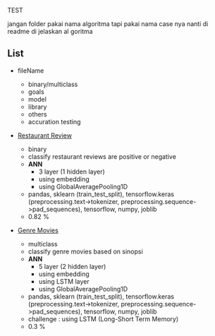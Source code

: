 TEST

jangan folder pakai nama algoritma tapi pakai nama case nya nanti di readme di jelaskan al goritma

## List

- fileName
  - binary/multiclass 
  - goals
  - model
  - library 
  - others
  - accuration testing

- [Restaurant Review](https://github.com/42win/machineLearning/tree/main/Supervised/NLP/2_NLP_RestaurantReview)
  - binary
  - classify restaurant reviews are positive or negative 
  - **ANN**  
    - 3 layer (1 hidden layer) 
    - using embedding
    - using GlobalAveragePooling1D
  - pandas, sklearn (train_test_split), tensorflow.keras (preprocessing.text->tokenizer, preprocessing.sequence->pad_sequences), tensorflow, numpy, joblib 
  - 0.82 %

- [Genre Movies](https://github.com/42win/machineLearning/tree/main/Supervised/NLP/3_NLP_GenreMovies)
  - multiclass
  - classify genre movies based on sinopsi 
  - **ANN**  
    - 5 layer (2 hidden layer) 
    - using embedding
    - using LSTM layer
    - using GlobalAveragePooling1D
  - pandas, sklearn (train_test_split), tensorflow.keras (preprocessing.text->tokenizer, preprocessing.sequence->pad_sequences), tensorflow, numpy, joblib 
  - challenge : using LSTM (Long-Short Term Memory) 
  - 0.3 %
